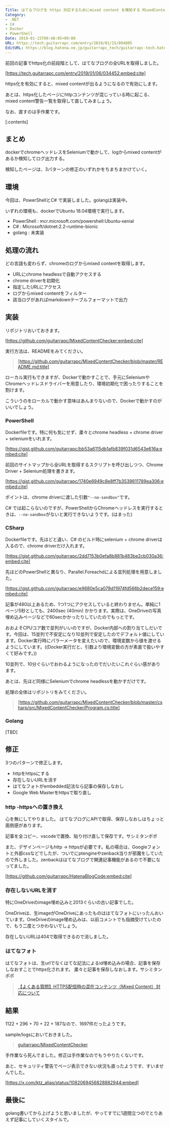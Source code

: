 ```yaml
---
Title: はてなブログを https 対応するためにmixed content を検知する MixedContentCheckerを作った
Category:
- .NET
- C#
- Docker
- PowerShell
Date: 2019-01-15T09:48:05+09:00
URL: https://tech.guitarrapc.com/entry/2019/01/15/094805
EditURL: https://blog.hatena.ne.jp/guitarrapc_tech/guitarrapc-tech.hatenablog.com/atom/entry/10257846132699456478
---
```


前回の記事でhttps化の前段階として、はてなブログの全URLを取得しました。

[https://tech.guitarrapc.com/entry/2019/01/06/034452:embed:cite]

https化を有効にすると、mixed contentが出るようになるので有効にします。

あとは、https化したページにhttpコンテンツが混じっている時に起こる、mixed content警告一覧を取得して直してみましょう。

なお、直すのは手作業です。


[:contents]

## まとめ

dockerでchromeヘッドレスをSeleniumで動かして、logからmixed contentがあるか検知してログ出力する。

検知したページは、3パターンの修正のいずれかをちまちまかけていく。

## 環境

今回は、PowerShellとC# で実装しました。golangは実装中。

いずれの環境も、dockerでUbuntu 18.04環境で実行します。

* PowerShell : mcr.microsoft.com/powershell:Ubuntu-xenial
* C# : Microsoft/dotnet:2.2-runtime-bionic
* golang : 未実装

## 処理の流れ

どの言語も変わらず、chromeのログからmixed contentを取得します。

* URLにchrome headlessで自動アクセスする
* chrome driverを初期化
* 指定したURLにアクセス
* ログからmixed contentをフィルター
* 該当ログがあればmarkdownテーブルフォーマットで出力


## 実装

リポジトリおいておきます。

[https://github.com/guitarrapc/MixedContentChecker:embed:cite]

実行方法は、READMEをみてください。

> [https://github.com/guitarrapc/MixedContentChecker/blob/master/README.md:title]



ローカル実行もできますが、Dockerで動かすことで、手元にSeleniumやChromeヘッドレスドライバーを用意したり、環境初期化で困ったりすることを割けます。

こういうのをローカルで動かす意味はあんまりないので、Dockerで動かすのがいいでしょう。

### PowerShell

Dockerfileです。特に何も気にせず、粛々とchrome headless + chrome driver + seleniumをいれます。

[https://gist.github.com/guitarrapc/bb53a6115db1afb839f031d6543e616a:embed:cite]

前回のサイトマップから全URLを取得するスクリプトを呼び出しつつ、Chrome Driver + Selenium処理を書きます。

[https://gist.github.com/guitarrapc/1740e6949c8e8ff7b3539611789ea306:embed:cite]

ポイントは、chrome driverに渡した引数`"--no-sandbox"`です。

C# では起こらないのですが、PowerShellからChromeヘッドレスを実行するときは、`--no-sandbox`がないと実行できないようです。(はまった)

### CSharp

Dockerfileです。先ほどと違い、C# のビルド時にselenium + chrome driverは入るので、chrome driverだけ入れます。

[https://gist.github.com/guitarrapc/2dd7153b0efa8b881b483be2cb030a36:embed:cite]

先ほどのPowerShellと異なり、Parallel.Foreachdによる並列処理を用意しました。

[https://gist.github.com/guitarrapc/e9680e5ca078d11974fd566b2dece159:embed:cite]

記事が480以上あるため、1つ1つにアクセスしていると終わりません。単純に1ページ5秒としても、2400sec (40min) かかります。実際は、OneDriveの写真埋め込みページなどで60secかかったりしていたのでもっとです。

おおよそCPUコア数で並列がいいのですが、Docker内部への割り当てしだいです。今回は、15並列で不安定になり10並列で安定したのでデフォルト値にしています。Docker実行時にパラーメータを変えたいので、環境変数から値を渡せるようにしています。((Docker実行だと、引数より環境変数の方が素直で扱いやすくて好みです。))

10並列で、10分ぐらいでおわるようになったのでだいたいこれぐらい感があります。

あとは、先ほど同様にSeleniumでchrome headlessを動かすだけです。

処理の全体はリポジトリをみてください。

> [https://github.com/guitarrapc/MixedContentChecker/blob/master/csharp/src/MixedContentChecker/Program.cs:title]

### Golang

[TBD]

## 修正

3つのパターンで修正します。

* httpをhttpsにする
* 存在しないURLを消す
* はてなフォトがembedded記法なら記事の保存しなおし
* Google Web Masterをhttpsで取り直し

### http -httpsへの置き換え

心を無にしてやりました。
はてなブログにAPIで取得、保存しなおしはちょっと面倒感があります。

記事を全コピー、vscodeで置換、貼り付け直して保存です。サシミタンポポ

また、デザインページもhttp -> httpsが必要です。私の場合は、Googleフォントと外部cssなどでしたが、ついでにptengineやzenback当りが邪魔をしていたので外しました。zenbackははてなブログで関連記事機能があるので不要になってました。

[https://github.com/guitarrapc/HatenaBlogCode:embed:cite]

### 存在しないURLを消す

特にOneDriveのimage埋め込みと2013ぐらいの古い記事でした。

OneDriveは、生imageがOneDriveにあったものははてなフォトにいったんおいています。OneDriveのimage埋め込みは、以前コメントでも指摘受けていたので、もう二度とつかわないでしょう。

存在しないURLは404で取得できるので消しました。

### はてなフォト

はてなフォトは、生urlでなくはてな記法によるid埋め込みの場合、記事を保存しなおすことでhttps化されます。
粛々と記事を保存しなおします。サシミタンポポ

> [【よくある質問】HTTPS配信時の混在コンテンツ（Mixed Content）対応について](https://help.hatenablog.com/entry/https_faq)

## 結果

1122 + 296 + 70 + 22 + 187なので、1697件だったようです。

sample/logsにおいておきました。

> [guitarrapc/MixedContentChecker](https://github.com/guitarrapc/MixedContentChecker/tree/master/samples/logs)

手作業なら死んでました。修正は手作業なのでもうやりたくないです。

あと、セキュリティ警告でページ表示できない状況も直ったようです、すいませんでした。

[https://x.com/ktz_alias/status/1082069456828882944:embed]

## 最後に

golang書いてから上げようと思いましたが、やってすでに1週間立つのでとりあえず記事にしていくスタイルで。
